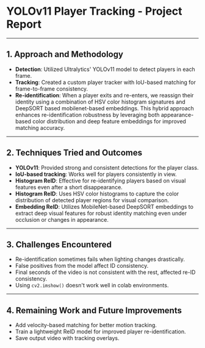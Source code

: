 # YOLOv11 Player Tracking - Project Report

---

## 1. Approach and Methodology

- **Detection**: Utilized Ultralytics' YOLOv11 model to detect players in each frame.
- **Tracking**: Created a custom player tracker with IoU-based matching for frame-to-frame consistency.
- **Re-identification**: When a player exits and re-enters, we reassign their identity using a combination of HSV color histogram signatures and DeepSORT based mobilenet-based embeddings. This hybrid approach enhances re-identification robustness by leveraging both appearance-based color distribution and deep feature embeddings for improved matching accuracy.

---

## 2. Techniques Tried and Outcomes

- **YOLOv11**: Provided strong and consistent detections for the player class.
- **IoU-based tracking**: Works well for players consistently in view.
- **Histogram ReID**: Effective for re-identifying players based on visual features even after a short disappearance.
- **Histogram ReID**: Uses HSV color histograms to capture the color distribution of detected player regions for visual comparison.
- **Embedding ReID**: Utilizes MobileNet-based DeepSORT embeddings to extract deep visual features for robust identity matching even under occlusion or changes in appearance.

---

## 3. Challenges Encountered

- Re-identification sometimes fails when lighting changes drastically.
- False positives from the model affect ID consistency.
- Final seconds of the video is not consistent with the rest, affected re-ID consistency.  
- Using `cv2.imshow()` doesn't work well in colab environments.

---

## 4. Remaining Work and Future Improvements

- Add velocity-based matching for better motion tracking.
- Train a lightweight ReID model for improved player re-identification.
- Save output video with tracking overlays.

